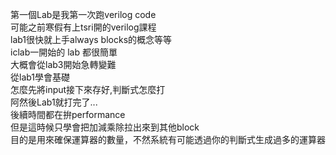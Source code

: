 第一個Lab是我第一次跑verilog code  
可能之前寒假有上tsri開的verilog課程  
lab1很快就上手always blocks的概念等等  
iclab一開始的 lab 都很簡單  
大概會從lab3開始急轉變難  
從lab1學會基礎  
怎麼先將input接下來存好,判斷式怎麼打  
阿然後Lab1就打完了...  
後續時間都在拚performance  
但是這時候只學會把加減乘除拉出來到其他block  
目的是用來確保運算器的數量，不然系統有可能透過你的判斷式生成過多的運算器  
